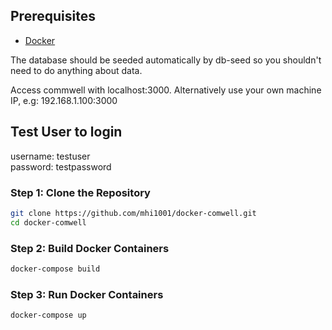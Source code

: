 
## Prerequisites

- [Docker](https://www.docker.com/get-started)

The database should be seeded automatically by db-seed so you shouldn't need to do anything about data.<br>

Access commwell with localhost:3000. Alternatively use your own machine IP, e.g: 192.168.1.100:3000

## Test User to login
username: testuser<br>
password: testpassword
### Step 1: Clone the Repository

```bash
git clone https://github.com/mhi1001/docker-comwell.git
cd docker-comwell
```
### Step 2: Build Docker Containers

```bash
docker-compose build
```

### Step 3: Run Docker Containers

```bash
docker-compose up
```

